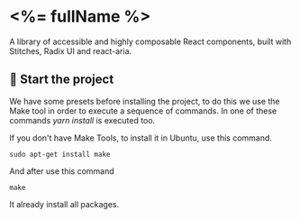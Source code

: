 # <%= fullName %>

A library of accessible and highly composable React components, built with Stitches, Radix UI and react-aria.

## 🚀 Start the project

We have some presets before installing the project, to do this we use the Make tool in order to execute a sequence of commands. In one of these commands _yarn install_ is executed too.

If you don't have Make Tools, to install it in Ubuntu, use this command.

```
sudo apt-get install make
```

And after use this command

```
make
```

It already install all packages.
